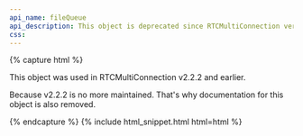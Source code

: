 ```yaml
---
api_name: fileQueue
api_description: This object is deprecated since RTCMultiConnection version 3
css: 
---
```


{% capture html %}

<section>
    <p>This object was used in RTCMultiConnection v2.2.2 and earlier.</p>
    <p>Because v2.2.2 is no more maintained. That's why documentation for this object is also removed.</p>
</section>

{% endcapture %}
{% include html_snippet.html html=html %}
